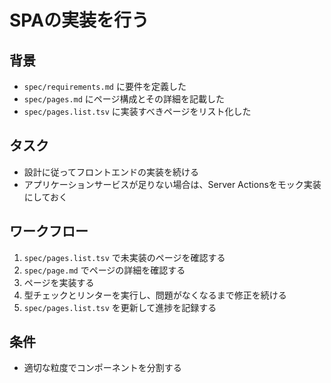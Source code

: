 # SPAの実装を行う

## 背景

- `spec/requirements.md` に要件を定義した
- `spec/pages.md` にページ構成とその詳細を記載した
- `spec/pages.list.tsv` に実装すべきページをリスト化した

## タスク

- 設計に従ってフロントエンドの実装を続ける
- アプリケーションサービスが足りない場合は、Server Actionsをモック実装にしておく

## ワークフロー

1. `spec/pages.list.tsv` で未実装のページを確認する
2. `spec/page.md` でページの詳細を確認する
3. ページを実装する
4. 型チェックとリンターを実行し、問題がなくなるまで修正を続ける
5. `spec/pages.list.tsv` を更新して進捗を記録する

## 条件

- 適切な粒度でコンポーネントを分割する
